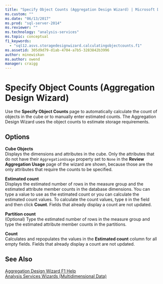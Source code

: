 ```yaml
---
title: "Specify Object Counts (Aggregation Design Wizard) | Microsoft Docs"
ms.custom: ""
ms.date: "06/13/2017"
ms.prod: "sql-server-2014"
ms.reviewer: ""
ms.technology: "analysis-services"
ms.topic: conceptual
f1_keywords: 
  - "sql12.asvs.storagedesignwizard.calculatingobjectcounts.f1"
ms.assetid: 305d9d79-d1ab-4704-a7b5-3283842b3996
author: minewiskan
ms.author: owend
manager: craigg
---
```

# Specify Object Counts (Aggregation Design Wizard)
  Use the **Specify Object Counts** page to automatically calculate the count of objects in the cube or to manually enter estimated counts. The Aggregation Design Wizard uses the object counts to estimate storage requirements.  
  
## Options  
 **Cube Objects**  
 Displays the dimensions and attributes in the cube. Only the attributes that do not have their `AggregationUsage` property set to `None` in the **Review Aggregation Usage** page of the wizard are shown, because those are the only attributes that require the counts to be specified.  
  
 **Estimated count**  
 Displays the estimated number of rows in the measure group and the estimated attribute member counts in the database dimensions. You can type a value to use as the estimated count or you can calculate the estimated count values. To calculate the count values, type `0` in the field and then click **Count**. Fields that already display a count are not updated.  
  
 **Partition count**  
 (Optional) Type the estimated number of rows in the measure group and type the estimated attribute member counts in the partitions.  
  
 **Count**  
 Calculates and repopulates the values in the **Estimated count** column for all empty fields. Fields that already display a count are not updated.  
  
## See Also  
 [Aggregation Design Wizard F1 Help](aggregation-design-wizard-f1-help.md)   
 [Analysis Services Wizards &#40;Multidimensional Data&#41;](analysis-services-wizards-multidimensional-data.md)  
  
  
